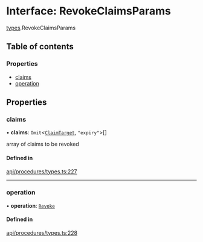 # Interface: RevokeClaimsParams

[types](../wiki/types).RevokeClaimsParams

## Table of contents

### Properties

- [claims](../wiki/types.RevokeClaimsParams#claims)
- [operation](../wiki/types.RevokeClaimsParams#operation)

## Properties

### claims

• **claims**: `Omit`<[`ClaimTarget`](../wiki/types.ClaimTarget), ``"expiry"``\>[]

array of claims to be revoked

#### Defined in

[api/procedures/types.ts:227](https://github.com/PolymathNetwork/polymesh-sdk/blob/c6fe1be3/src/api/procedures/types.ts#L227)

___

### operation

• **operation**: [`Revoke`](../wiki/types.ClaimOperation#revoke)

#### Defined in

[api/procedures/types.ts:228](https://github.com/PolymathNetwork/polymesh-sdk/blob/c6fe1be3/src/api/procedures/types.ts#L228)
